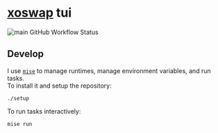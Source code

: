 # [xoswap](https://www.xoswap.com) tui

![main GitHub Workflow Status](https://img.shields.io/github/actions/workflow/status/sripwoud/rust-template/main.yml?branch=main&label=main)


## Develop

I use [`mise`](https://mise.jdx.dev) to manage runtimes, manage environment variables, and run tasks.\
To install it and setup the repository:

```commandline
./setup
```

To run tasks interactively:

```commandline
mise run
```
